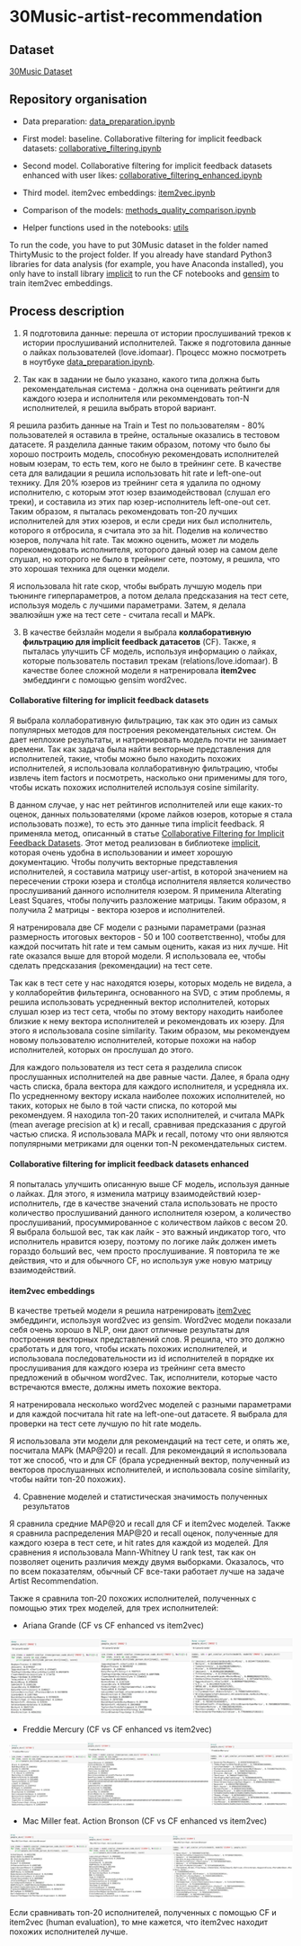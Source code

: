 # 30Music-artist-recommendation

## Dataset
[30Music Dataset](http://recsys.deib.polimi.it/datasets/)

## Repository organisation

* Data preparation: [data_preparation.ipynb](data_preparation.ipynb)

* First model: baseline. Collaborative filtering for implicit feedback datasets: [collaborative_filtering.ipynb](collaborative_filtering.ipynb)

* Second model. Collaborative filtering for implicit feedback datasets enhanced with user likes: [collaborative_filtering_enhanced.ipynb](collaborative_filtering_enhanced.ipynb)

* Third model. item2vec embeddings: [item2vec.ipynb](item2vec.ipynb)

* Comparison of the models: [methods_quality_comparison.ipynb](methods_quality_comparison.ipynb)

* Helper functions used in the notebooks: [utils](utils/)

To run the code, you have to put 30Music dataset in the folder named ThirtyMusic to the project folder. If you already have standard Python3 libraries for data analysis (for example, you have Anaconda installed), you only have to install library [implicit](https://github.com/benfred/implicit) to run the CF notebooks and [gensim](https://pypi.org/project/gensim/) to train item2vec embeddings. 


## Process description
1. Я подготовила данные: перешла от истории прослушиваний треков к истории прослушиваний исполнителей. Также я подготовила данные о лайках пользователей (love.idomaar). Процесс можно посмотреть в ноутбуке 
[data_preparation.ipynb](data_preparation.ipynb).

2. Так как в задании не было указано, какого типа должна быть рекомендательная система - должна она оценивать рейтинги для каждого юзера и исполнителя или рекоммендовать топ-N исполнителей, я решила выбрать второй вариант. 

Я решила разбить данные на Train и Test по пользователям - 80% пользователей я оставила в трейне, остальные оказались в тестовом датасете. 
Я разделила данные таким образом, потому что было бы хорошо построить модель, способную рекомендовать исполнителей новым юзерам, то есть тем, кого не было в трейнинг сете. В качестве сета для валидации я решила использовать hit rate и left-one-out технику. Для 20% юзеров из трейнинг сета я удалила по одному исполнителю, с которым этот юзер взаимодействовал (слушал его треки), и составила из этих пар юзер-исполнитель left-one-out сет. Таким образом, я пыталась рекомендовать топ-20 лучших исполнителей для этих юзеров, и если среди них был исполнитель, которого я отбросила, я считала это за hit. Поделив на количество юзеров, получала hit rate.  Так можно оценить, может ли модель порекомендовать исполнителя, которого даный юзер на самом деле слушал, но которого не было в трейнинг сете, поэтому, я решила, что это хорошая техника для оценки модели.

Я использовала hit rate скор, чтобы выбрать лучшую модель при тьюнинге гиперпараметров, а потом делала предсказания на тест сете, используя модель с лучшими параметрами. Затем, я делала эвалюэйшн уже на тест сете - считала recall и MAPk.


3. В качестве бейзлайн модели я выбрала **коллаборативную фильтрацию для implicit feedback датасетов** (CF). Также, я пыталась улучшить CF модель, используя информацию о лайках, которые пользователь поставил трекам (relations/love.idomaar). В качестве более сложной модели я натренировала **item2vec** эмбеддинги с помощью gensim word2vec.

#### Collaborative filtering for implicit feedback datasets

Я выбрала коллаборативную фильтрацию, так как это один из самых популярных методов для построения рекомендательных систем. Он дает неплохие результаты, и натренировать модель почти не занимает времени. Так как задача была найти векторные представления для исполнителей, такие, чтобы можно было находить похожих исполнителей, я использовала коллаборативную фильтрацию, чтобы извлечь item factors и посмотреть, насколько они применимы для того, чтобы искать похожих исполнителей используя cosine similarity. 

   В данном случае, у нас нет рейтингов исполнителей или еще каких-то оценок, данных пользователями (кроме лайков юзеров, которые я стала использовать позже), то есть это данные типа implicit feedback. Я применяла метод, описанный в статье [Collaborative Filtering for Implicit Feedback Datasets](http://yifanhu.net/PUB/cf.pdf). Этот метод реализован в библиотеке [implicit](https://github.com/benfred/implicit), которая очень удобна в использовании и имеет хорошую документацию. Чтобы получить векторные представления исполнителей, я составила матрицу user-artist, в которой значением на пересечении строки юзера и столбца исполнителя является количество прослушиваний данного исполнителя юзером. Я применила Alterating Least Squares, чтобы получить разложение матрицы. Таким образом, я получила 2 матрицы - вектора юзеров и исполнителей. 

   Я натренировала две CF модели с разными параметрами (разная размерность итоговых векторов - 50 и 100 соответственно), чтобы для каждой посчитать hit rate и тем самым оценить, какая из них лучше. Hit rate оказался выше для второй модели. Я использовала ее, чтобы сделать предсказания (рекомендации) на тест сете.  

Так как в тест сете у нас находятся юзеры, которых модель не видела, а у коллаборейтив фильтеринга, основанного на SVD, с этим проблемы, я решила использовать усредненный вектор исполнителей, которых слушал юзер из тест сета, чтобы по этому вектору находить наиболее близкие к нему вектора исполнителей и рекомендовать их юзеру. Для этого я использовала cosine similarity. Таким образом, мы рекомендуем новому пользователю исполнителей, которые похожи на набор исполнителей, которых он прослушал до этого.

Для каждого пользователя из тест сета я разделила список прослушанных исполнителей на две равные части. Далее, я брала одну часть списка, брала вектора для каждого исполнителя, и усредняла их. По усредненному вектору искала наиболее похожих исполнителей, но таких, которых не было в той части списка, по которой мы рекомендуем. Я находила топ-20 таких исполнителей, и считала  MAPk (mean average precision at k) и recall, сравнивая предсказания с другой частью списка. Я использовала MAPk и recall, потому что они являются популярными метриками для оценки топ-N рекомендательных систем.

#### Collaborative filtering for implicit feedback datasets enhanced
Я попыталась улучшить описанную выше CF модель, используя данные о лайках. Для этого, я изменила матрицу взаимодействий юзер-исполнитель, где в качестве значений стала использовать не просто количество прослушиваний данного исполнителя юзером, а количество прослушиваний, просуммированное с количеством лайков с весом 20. Я выбрала большой вес, так как лайк - это важный индикатор того, что исполнитель нравится юзеру, поэтому по логике лайк должен иметь гораздо больший вес, чем просто прослушивание. Я повторила те же действия, что и для обычного CF, но используя уже новую матрицу взаимодействий.



#### item2vec embeddings

В качестве третьей модели я решила натренировать [item2vec](https://arxiv.org/vc/arxiv/papers/1603/1603.04259v2.pdf) эмбеддинги, используя word2vec из gensim. Word2vec модели показали себя очень хорошо в NLP, они дают отличные результаты для построения векторных представлений слов. Я решила, что это должно сработать и для того, чтобы искать похожих исполнителей, и использовала последовательности из id исполнителей в порядке их прослушивания для каждого юзера из трейнинг сета вместо предложений в обычном word2vec. Так, исполнители, которые часто встречаются вместе, должны иметь похожие вектора. 

Я натренировала несколько word2vec моделей с разными параметрами и для каждой посчитала hit rate на left-one-out датасете. Я выбрала для проверки на тест сете лучшую по hit rate модель.

Я использовала эти модели для рекомендаций на тест сете, и опять же, посчитала MAPk (MAP@20) и recall. Для рекомендаций я использовала тот же способ, что и для CF (брала усредненный вектор, полученный из векторов прослушанных исполнителей, и использовала cosine similarity, чтобы найти топ-20 похожих).


4. Сравнение моделей и статистическая значимость полученных результатов

Я сравнила средние MAP@20 и recall для CF и item2vec моделей. Также я сравнила распределения MAP@20 и recall оценок, полученные для каждого юзера в тест сете, и hit rates для каждой из моделей. Для сравнения я использовала Mann-Whitney U rank test, так как он позволяет оценить различия между двумя выборками. Оказалось, что по всем показателям, обычный CF все-таки работает лучше на задаче Artist Recommendation.

Также я сравнила топ-20 похожих исполнителей, полученных с помощью этих трех моделей, для трех исполнителей:

* Ariana Grande (CF vs CF enhanced vs item2vec)

![Similar to Ariana Grande: CF vs item2vec](images/1_joined.jpeg)

* Freddie Mercury (CF vs CF enhanced vs item2vec)

![Similar to Freddie Mercury: CF vs item2vec](images/2_joined.jpeg)

* Mac Miller feat. Action Bronson (CF vs CF enhanced vs item2vec)

![Similar to Mac Miller feat. Action Bronson: CF vs item2vec](images/3_joined.jpeg)


Если сравнивать топ-20 исполнителей, полученных с помощью CF и item2vec (human evaluation), то мне кажется, что item2vec находит похожих исполнителей лучше. 










